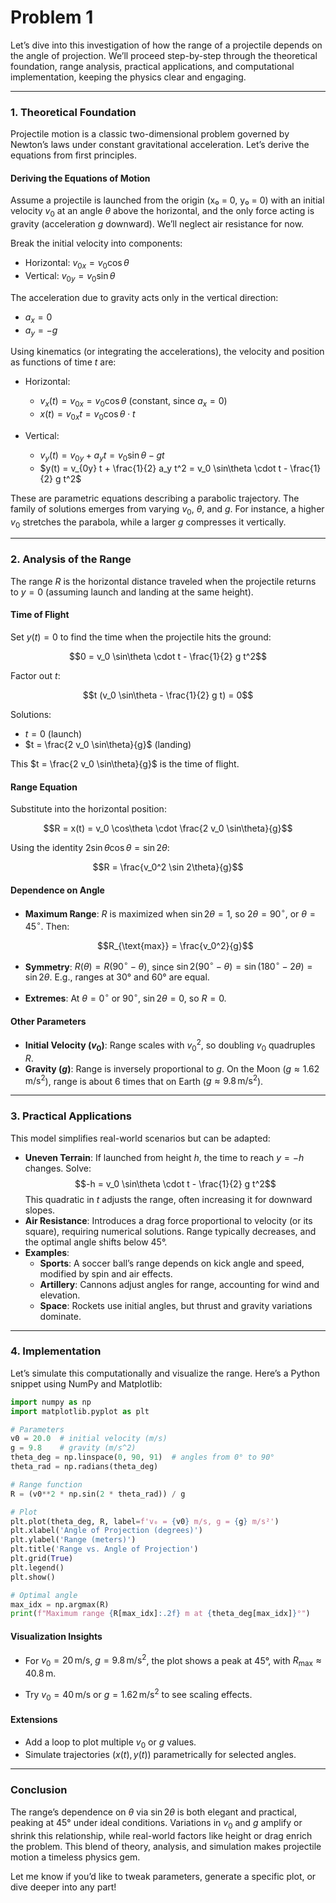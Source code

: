 # Problem 1
Let’s dive into this investigation of how the range of a projectile depends on the angle of projection. We’ll proceed step-by-step through the theoretical foundation, range analysis, practical applications, and computational implementation, keeping the physics clear and engaging.

---

### 1. Theoretical Foundation

Projectile motion is a classic two-dimensional problem governed by Newton’s laws under constant gravitational acceleration. Let’s derive the equations from first principles.

#### Deriving the Equations of Motion
Assume a projectile is launched from the origin (x₀ = 0, y₀ = 0) with an initial velocity $v_0$ at an angle $\theta$ above the horizontal, and the only force acting is gravity (acceleration $g$ downward). We’ll neglect air resistance for now.

Break the initial velocity into components:

- Horizontal: $v_{0x} = v_0 \cos\theta$
- Vertical: $v_{0y} = v_0 \sin\theta$

The acceleration due to gravity acts only in the vertical direction:

- $a_x = 0$
- $a_y = -g$

Using kinematics (or integrating the accelerations), the velocity and position as functions of time $t$ are:
- Horizontal:

  - $v_x(t) = v_{0x} = v_0 \cos\theta$ (constant, since $a_x = 0$)
  - $x(t) = v_{0x} t = v_0 \cos\theta \cdot t$

- Vertical:

  - $v_y(t) = v_{0y} + a_y t = v_0 \sin\theta - g t$
  - $y(t) = v_{0y} t + \frac{1}{2} a_y t^2 = v_0 \sin\theta \cdot t - \frac{1}{2} g t^2$

These are parametric equations describing a parabolic trajectory. The family of solutions emerges from varying $v_0$, $\theta$, and $g$. For instance, a higher $v_0$ stretches the parabola, while a larger $g$ compresses it vertically.

---

### 2. Analysis of the Range

The range $R$ is the horizontal distance traveled when the projectile returns to $y = 0$ (assuming launch and landing at the same height).

#### Time of Flight
Set $y(t) = 0$ to find the time when the projectile hits the ground:

$$0 = v_0 \sin\theta \cdot t - \frac{1}{2} g t^2$$

Factor out $t$:

$$t (v_0 \sin\theta - \frac{1}{2} g t) = 0$$

Solutions:

- $t = 0$ (launch)
- $t = \frac{2 v_0 \sin\theta}{g}$ (landing)

This $t = \frac{2 v_0 \sin\theta}{g}$ is the time of flight.

#### Range Equation
Substitute into the horizontal position:

$$R = x(t) = v_0 \cos\theta \cdot \frac{2 v_0 \sin\theta}{g}$$

Using the identity $2 \sin\theta \cos\theta = \sin 2\theta$:

$$R = \frac{v_0^2 \sin 2\theta}{g}$$

#### Dependence on Angle
- **Maximum Range**: $R$ is maximized when $\sin 2\theta = 1$, so $2\theta = 90^\circ$, or $\theta = 45^\circ$. Then:

  $$R_{\text{max}} = \frac{v_0^2}{g}$$

- **Symmetry**: $R(\theta) = R(90^\circ - \theta)$, since $\sin 2(90^\circ - \theta) = \sin (180^\circ - 2\theta) = \sin 2\theta$. E.g., ranges at 30° and 60° are equal.
- **Extremes**: At $\theta = 0^\circ$ or $90^\circ$, $\sin 2\theta = 0$, so $R = 0$.

#### Other Parameters
- **Initial Velocity ($v_0$)**: Range scales with $v_0^2$, so doubling $v_0$ quadruples $R$.
- **Gravity ($g$)**: Range is inversely proportional to $g$. On the Moon ($g \approx 1.62 \, \text{m/s}^2$), range is about 6 times that on Earth ($g \approx 9.8 \, \text{m/s}^2$).

---

### 3. Practical Applications

This model simplifies real-world scenarios but can be adapted:
- **Uneven Terrain**: If launched from height $h$, the time to reach $y = -h$ changes. Solve:
  $$-h = v_0 \sin\theta \cdot t - \frac{1}{2} g t^2$$
  This quadratic in $t$ adjusts the range, often increasing it for downward slopes.
- **Air Resistance**: Introduces a drag force proportional to velocity (or its square), requiring numerical solutions. Range typically decreases, and the optimal angle shifts below 45°.
- **Examples**:
  - **Sports**: A soccer ball’s range depends on kick angle and speed, modified by spin and air effects.
  - **Artillery**: Cannons adjust angles for range, accounting for wind and elevation.
  - **Space**: Rockets use initial angles, but thrust and gravity variations dominate.

---

### 4. Implementation

Let’s simulate this computationally and visualize the range. Here’s a Python snippet using NumPy and Matplotlib:

```python
import numpy as np
import matplotlib.pyplot as plt

# Parameters
v0 = 20.0  # initial velocity (m/s)
g = 9.8    # gravity (m/s^2)
theta_deg = np.linspace(0, 90, 91)  # angles from 0° to 90°
theta_rad = np.radians(theta_deg)

# Range function
R = (v0**2 * np.sin(2 * theta_rad)) / g

# Plot
plt.plot(theta_deg, R, label=f'v₀ = {v0} m/s, g = {g} m/s²')
plt.xlabel('Angle of Projection (degrees)')
plt.ylabel('Range (meters)')
plt.title('Range vs. Angle of Projection')
plt.grid(True)
plt.legend()
plt.show()

# Optimal angle
max_idx = np.argmax(R)
print(f"Maximum range {R[max_idx]:.2f} m at {theta_deg[max_idx]}°")
```

#### Visualization Insights
- For $v_0 = 20 \, \text{m/s}$, $g = 9.8 \, \text{m/s}^2$, the plot shows a peak at 45°, with $R_{\text{max}} \approx 40.8 \, \text{m}$.

- Try $v_0 = 40 \, \text{m/s}$ or $g = 1.62 \, \text{m/s}^2$ to see scaling effects.

#### Extensions
- Add a loop to plot multiple $v_0$ or $g$ values.
- Simulate trajectories $(x(t), y(t))$ parametrically for selected angles.

---

### Conclusion
The range’s dependence on $\theta$ via $\sin 2\theta$ is both elegant and practical, peaking at 45° under ideal conditions. Variations in $v_0$ and $g$ amplify or shrink this relationship, while real-world factors like height or drag enrich the problem. This blend of theory, analysis, and simulation makes projectile motion a timeless physics gem.

Let me know if you’d like to tweak parameters, generate a specific plot, or dive deeper into any part!